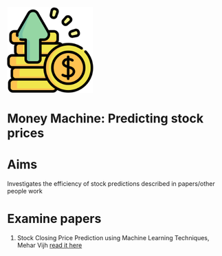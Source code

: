 <img src="images/money-machine-logo.png" alt="money machine logo" width="200" />

# Money Machine: Predicting stock prices
# Aims
Investigates the efficiency of stock predictions described in papers/other people work
# Examine papers
1. Stock Closing Price Prediction using Machine Learning Techniques, Mehar Vijh [read it here](https://www.sciencedirect.com/science/article/pii/S1877050920307924)
